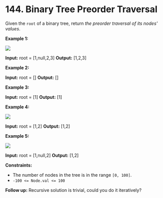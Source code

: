 # 144. Binary Tree Preorder Traversal

Given the  `root`  of a binary tree, return  _the preorder traversal of its nodes' values_.

**Example 1:**

![](https://assets.leetcode.com/uploads/2020/09/15/inorder_1.jpg)

**Input:** root = [1,null,2,3]
**Output:** [1,2,3]

**Example 2:**

**Input:** root = []
**Output:** []

**Example 3:**

**Input:** root = [1]
**Output:** [1]

**Example 4:**

![](https://assets.leetcode.com/uploads/2020/09/15/inorder_5.jpg)

**Input:** root = [1,2]
**Output:** [1,2]

**Example 5:**

![](https://assets.leetcode.com/uploads/2020/09/15/inorder_4.jpg)

**Input:** root = [1,null,2]
**Output:** [1,2]

**Constraints:**

-   The number of nodes in the tree is in the range  `[0, 100]`.
-   `-100 <= Node.val <= 100`

**Follow up:**  Recursive solution is trivial, could you do it iteratively?
